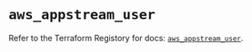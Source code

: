 # `aws_appstream_user`

Refer to the Terraform Registory for docs: [`aws_appstream_user`](https://registry.terraform.io/providers/hashicorp/aws/5.18.1/docs/resources/appstream_user).
